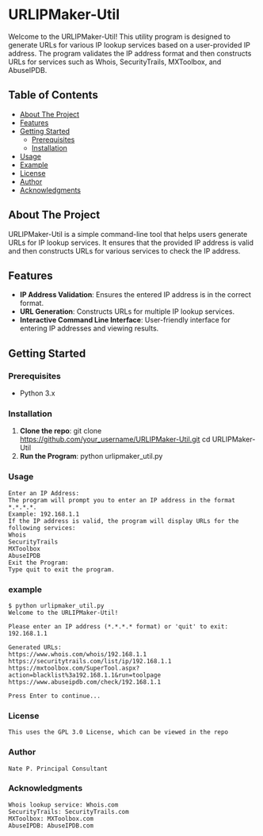 # URLIPMaker-Util

Welcome to the URLIPMaker-Util! This utility program is designed to generate URLs for various IP lookup services based on a user-provided IP address. The program validates the IP address format and then constructs URLs for services such as Whois, SecurityTrails, MXToolbox, and AbuseIPDB.

## Table of Contents

- [About The Project](#about-the-project)
- [Features](#features)
- [Getting Started](#getting-started)
  - [Prerequisites](#prerequisites)
  - [Installation](#installation)
- [Usage](#usage)
- [Example](#example)
- [License](#license)
- [Author](#author)
- [Acknowledgments](#acknowledgments)

## About The Project

URLIPMaker-Util is a simple command-line tool that helps users generate URLs for IP lookup services. It ensures that the provided IP address is valid and then constructs URLs for various services to check the IP address.

## Features

- **IP Address Validation**: Ensures the entered IP address is in the correct format.
- **URL Generation**: Constructs URLs for multiple IP lookup services.
- **Interactive Command Line Interface**: User-friendly interface for entering IP addresses and viewing results.

## Getting Started

### Prerequisites

- Python 3.x

### Installation

1. **Clone the repo**:
   git clone https://github.com/your_username/URLIPMaker-Util.git
   cd URLIPMaker-Util
2. **Run the Program**:
    python urlipmaker_util.py
   
### Usage
    Enter an IP Address:
    The program will prompt you to enter an IP address in the format *.*.*.*.
    Example: 192.168.1.1
    If the IP address is valid, the program will display URLs for the following services:
    Whois
    SecurityTrails
    MXToolbox
    AbuseIPDB
    Exit the Program:
    Type quit to exit the program.
### example
    $ python urlipmaker_util.py
    Welcome to the URLIPMaker-Util!

    Please enter an IP address (*.*.*.* format) or 'quit' to exit: 192.168.1.1

    Generated URLs:
    https://www.whois.com/whois/192.168.1.1
    https://securitytrails.com/list/ip/192.168.1.1
    https://mxtoolbox.com/SuperTool.aspx?action=blacklist%3a192.168.1.1&run=toolpage
    https://www.abuseipdb.com/check/192.168.1.1

    Press Enter to continue...

### License
    This uses the GPL 3.0 License, which can be viewed in the repo

### Author
    Nate P. Principal Consultant

### Acknowledgments
    Whois lookup service: Whois.com
    SecurityTrails: SecurityTrails.com
    MXToolbox: MXToolbox.com
    AbuseIPDB: AbuseIPDB.com
